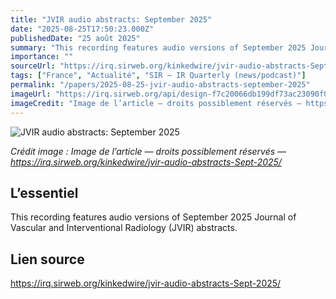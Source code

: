 ```yaml
---
title: "JVIR audio abstracts: September 2025"
date: "2025-08-25T17:50:23.000Z"
publishedDate: "25 août 2025"
summary: "This recording features audio versions of September 2025 Journal of Vascular and Interventional Radiology (JVIR) abstracts."
importance: ""
sourceUrl: "https://irq.sirweb.org/kinkedwire/jvir-audio-abstracts-Sept-2025/"
tags: ["France", "Actualité", "SIR — IR Quarterly (news/podcast)"]
permalink: "/papers/2025-08-25-jvir-audio-abstracts-september-2025"
imageUrl: "https://irq.sirweb.org/api/design-f7c20066db199df73ac23090f00f5d89/favicon.png"
imageCredit: "Image de l’article — droits possiblement réservés — https://irq.sirweb.org/kinkedwire/jvir-audio-abstracts-Sept-2025/"
---
```


![JVIR audio abstracts: September 2025](https://irq.sirweb.org/api/design-f7c20066db199df73ac23090f00f5d89/favicon.png)

*Crédit image : Image de l’article — droits possiblement réservés — https://irq.sirweb.org/kinkedwire/jvir-audio-abstracts-Sept-2025/*

## L’essentiel

This recording features audio versions of September 2025 Journal of Vascular and Interventional Radiology (JVIR) abstracts.

## Lien source

https://irq.sirweb.org/kinkedwire/jvir-audio-abstracts-Sept-2025/

